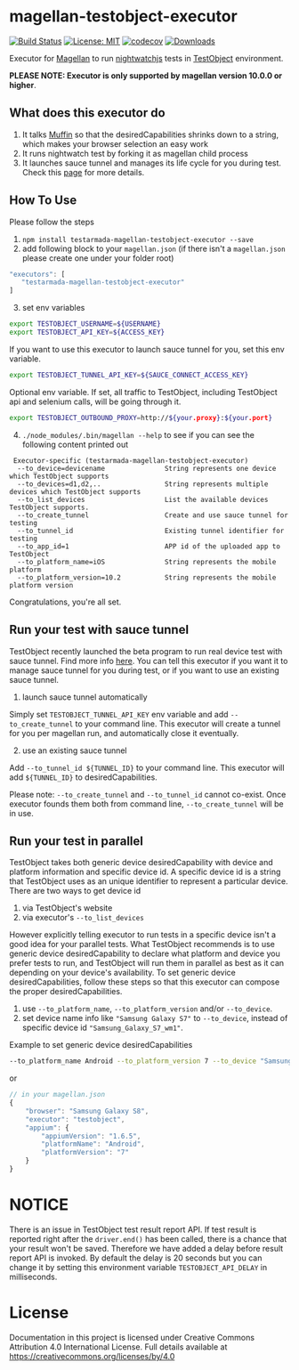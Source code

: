# magellan-testobject-executor

[![Build Status](https://travis-ci.org/TestArmada/magellan-testobject-executor.svg?branch=master)](https://travis-ci.org/TestArmada/magellan-testobject-executor)
[![License: MIT](https://img.shields.io/badge/License-MIT-green.svg)](https://opensource.org/licenses/MIT)
[![codecov](https://codecov.io/gh/TestArmada/magellan-testobject-executor/branch/master/graph/badge.svg)](https://codecov.io/gh/TestArmada/magellan-testobject-executor)
[![Downloads](http://img.shields.io/npm/dm/testarmada-magellan-testobject-executor?style=flat)](https://npmjs.org/package/testarmada-magellan-testobject-executor)

Executor for [Magellan](https://github.com/TestArmada/magellan) to run [nightwatchjs](http://nightwatchjs.org/) tests in [TestObject](https://testobject.com/) environment.

**PLEASE NOTE: Executor is only supported by magellan version 10.0.0 or higher**.

## What does this executor do
 1. It talks [Muffin]() so that the desiredCapabilities shrinks down to a string, which makes your browser selection an easy work
 2. It runs nightwatch test by forking it as magellan child process
 3. It launches sauce tunnel and manages its life cycle for you during test. Check this [page](https://wiki.saucelabs.com/display/DOCS/Sauce+Connect+Proxy+and+Real+Device+Testing) for more details.

## How To Use
Please follow the steps

 1. `npm install testarmada-magellan-testobject-executor --save`
 2. add following block to your `magellan.json` (if there isn't a `magellan.json` please create one under your folder root)
 ```javascript
 "executors": [
    "testarmada-magellan-testobject-executor"
 ]
 ```
 3. set env variables
 ```bash
 export TESTOBJECT_USERNAME=${USERNAME}
 export TESTOBJECT_API_KEY=${ACCESS_KEY}
 ```

If you want to use this executor to launch sauce tunnel for you, set this env variable.
```bash
export TESTOBJECT_TUNNEL_API_KEY=${SAUCE_CONNECT_ACCESS_KEY}
``` 

Optional env variable. If set, all traffic to TestObject, including TestObject api and selenium calls, will be going through it.
```bash
export TESTOBJECT_OUTBOUND_PROXY=http://${your.proxy}:${your.port}
```

 4. `./node_modules/.bin/magellan --help` to see if you can see the following content printed out
 ```
  Executor-specific (testarmada-magellan-testobject-executor)
   --to_device=devicename               String represents one device which TestObject supports
   --to_devices=d1,d2,..                String represents multiple devices which TestObject supports
   --to_list_devices                    List the available devices TestObject supports.
   --to_create_tunnel                   Create and use sauce tunnel for testing
   --to_tunnel_id                       Existing tunnel identifier for testing
   --to_app_id=1                        APP id of the uploaded app to TestObject
   --to_platform_name=iOS               String represents the mobile platform
   --to_platform_version=10.2           String represents the mobile platform version
 ```

Congratulations, you're all set. 

## Run your test with sauce tunnel
TestObject recently launched the beta program to run real device test with sauce tunnel. Find more info [here](https://wiki.saucelabs.com/display/DOCS/Sauce+Connect+Proxy+and+Real+Device+Testing). You can tell this executor if you want it to manage sauce tunnel for you during test, or if you want to use an existing sauce tunnel.

1. launch sauce tunnel automatically

Simply set `TESTOBJECT_TUNNEL_API_KEY` env variable and add `--to_create_tunnel` to your command line. This executor will create a tunnel for you per magellan run, and automatically close it eventually.

2. use an existing sauce tunnel

Add `--to_tunnel_id ${TUNNEL_ID}` to your command line. This executor will add `${TUNNEL_ID}` to desiredCapabilities.

Please note: `--to_create_tunnel` and `--to_tunnel_id` cannot co-exist. Once executor founds them both from command line, `--to_create_tunnel` will be in use. 


## Run your test in parallel
TestObject takes both generic device desiredCapability with device and platform information and specific device id. A specific device id is a string that TestObject uses as an unique identifier to represent a particular device. There are two ways to get device id

1. via TestObject's website
2. via executor's `--to_list_devices`

However explicitly telling executor to run tests in a specific device isn't a good idea for your parallel tests. What TestObject recommends is to use generic device desiredCapability to declare what platform and device you prefer tests to run, and TestObject will run them in parallel as best as it can depending on your device's availability. To set generic device desiredCapabilities, follow these steps so that this executor can compose the proper desiredCapabilities.

1. use `--to_platform_name`, `--to_platform_version` and/or `--to_device`.
2. set device name info like `"Samsung Galaxy S7"` to `--to_device`, instead of specific device id `"Samsung_Galaxy_S7_wm1"`.

Example to set generic device desiredCapabilities

```bash
--to_platform_name Android --to_platform_version 7 --to_device "Samsung Galaxy S8"
```

or

```js
// in your magellan.json
{
    "browser": "Samsung Galaxy S8",
    "executor": "testobject",
    "appium": {
        "appiumVersion": "1.6.5",
        "platformName": "Android",
        "platformVersion": "7"
    }
}

```


# NOTICE

There is an issue in TestObject test result report API. If test result is reported right after the `driver.end()` has been called, there is a chance that your result won't be saved. Therefore we have added a delay before result report API is invoked. By default the delay is 20 seconds but you can change it by setting this environment variable `TESTOBJECT_API_DELAY` in milliseconds.


# License
Documentation in this project is licensed under Creative Commons Attribution 4.0 International License. Full details available at https://creativecommons.org/licenses/by/4.0
